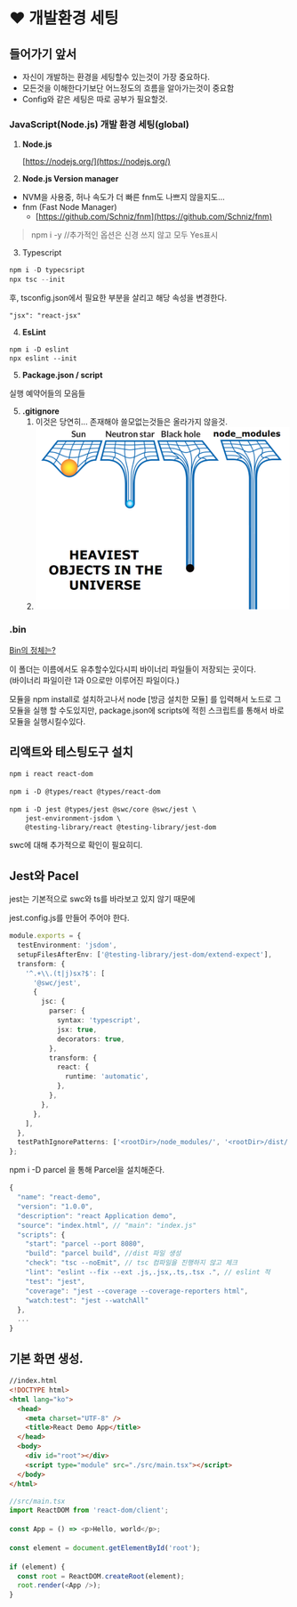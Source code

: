 # ❤ 개발환경 세팅

## 들어가기 앞서

* 자신이 개발하는 환경을 세팅할수 있는것이 가장 중요하다.&#x20;
* 모든것을 이해한다기보단 어느정도의 흐름을 알아가는것이 중요함
* Config와 같은 세팅은 따로 공부가 필요할것.



### JavaScript(Node.js) 개발 환경 세팅(global)

1.  **Node.js**

    [https://nodejs.org/](https://nodejs.org/)
2. **Node.js Version manager**

* NVM을 사용중, 허나 속도가 더 빠른 fnm도 나쁘지 않을지도...
* fnm (Fast Node Manager)
  * [https://github.com/Schniz/fnm](https://github.com/Schniz/fnm)

> npm i -y //추가적인 옵션은 신경 쓰지 않고 모두 Yes표시
>
>

3. Typescript

```typescript
npm i -D typecsript
npx tsc --init
```

후, tsconfig.json에서 필요한 부분을 살리고 해당 속성을 변경한다.&#x20;

```
"jsx": "react-jsx"
```

4. &#x20;**EsLint**

```
npm i -D eslint
npx eslint --init
```

5. **Package.json / script**

실행 예약어들의 모음들

5. **.gitignore**
   1. 이것은 당연히... 존재해야 쓸모없는것들은 올라가지 않을것.
   2. ![](<../.gitbook/assets/image (1).png>)

### .bin

[Bin의 정체는?](https://simsimjae.medium.com/%ED%8C%A8%ED%82%A4%EC%A7%80-%EC%95%88%EC%97%90%EB%8A%94-bin%EC%9D%B4%EB%9D%BC%EA%B3%A0%ED%95%98%EB%8A%94-%EC%88%A8%EA%B9%80-%ED%8F%B4%EB%8D%94%EA%B0%80-%EC%A1%B4%EC%9E%AC%ED%95%9C%EB%8B%A4-%EC%9D%B4-%ED%8F%B4%EB%8D%94%EB%8A%94-%EB%AD%90%EB%95%8C%EB%A7%A4-%EC%9E%88%EB%8A%94%EA%B1%B4%EC%A7%80-%EA%B6%81%EA%B8%88%ED%95%B4%EC%84%9C-%EC%B0%BE%EC%95%84%EB%B3%B4%EC%95%98%EB%8B%A4-8257ddaa1a7e)

이 폴더는 이름에서도 유추할수있다시피 바이너리 파일들이 저장되는 곳이다.\
&#x20;(바이너리 파일이란 1과 0으로만 이루어진 파일이다.)

모듈을 npm install로 설치하고나서 node \[방금 설치한 모듈] 를 입력해서 노드로 그 모듈을 실행 할 수도있지만, package.json에 scripts에 적힌 스크립트를 통해서 바로 모듈을 실행시킬수있다.

## 리액트와 테스팅도구 설치

```
npm i react react-dom

npm i -D @types/react @types/react-dom

npm i -D jest @types/jest @swc/core @swc/jest \
    jest-environment-jsdom \
    @testing-library/react @testing-library/jest-dom
```

swc에 대해 추가적으로 확인이 필요히디.

## Jest와 Pacel

jest는 기본적으로 swc와 ts를 바라보고 있지 않기 때문에

jest.config.js를 만들어 주어야 한다.

```typescript
module.exports = {
  testEnvironment: 'jsdom',
  setupFilesAfterEnv: ['@testing-library/jest-dom/extend-expect'],
  transform: {
    '^.+\\.(t|j)sx?$': [
      '@swc/jest',
      {
        jsc: {
          parser: {
            syntax: 'typescript',
            jsx: true,
            decorators: true,
          },
          transform: {
            react: {
              runtime: 'automatic',
            },
          },
        },
      },
    ],
  },
  testPathIgnorePatterns: ['<rootDir>/node_modules/', '<rootDir>/dist/'],
};
```



npm i -D parcel 을 통해 Parcel을 설치해준다.

```typescript
{
  "name": "react-demo",
  "version": "1.0.0",
  "description": "react Application demo",
  "source": "index.html", // "main": "index.js"
  "scripts": {
    "start": "parcel --port 8080",
    "build": "parcel build", //dist 파일 생성
    "check": "tsc --noEmit", // tsc 컴파일을 진행하지 않고 체크
    "lint": "eslint --fix --ext .js,.jsx,.ts,.tsx .", // eslint 적
    "test": "jest",
    "coverage": "jest --coverage --coverage-reporters html",
    "watch:test": "jest --watchAll"
  },
  ...
}
```

## 기본 화면 생성.

```html
//index.html
<!DOCTYPE html>
<html lang="ko">
  <head>
    <meta charset="UTF-8" />
    <title>React Demo App</title>
  </head>
  <body>
    <div id="root"></div>
    <script type="module" src="./src/main.tsx"></script>
  </body>
</html>
```

```typescript
//src/main.tsx
import ReactDOM from 'react-dom/client';

const App = () => <p>Hello, world</p>;

const element = document.getElementById('root');

if (element) {
  const root = ReactDOM.createRoot(element);
  root.render(<App />);
}
```

